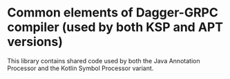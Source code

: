 # Common elements of Dagger-GRPC compiler (used by both KSP and APT versions)

This library contains shared code used by both the Java Annotation Processor
and the Kotlin Symbol Processor variant. 
